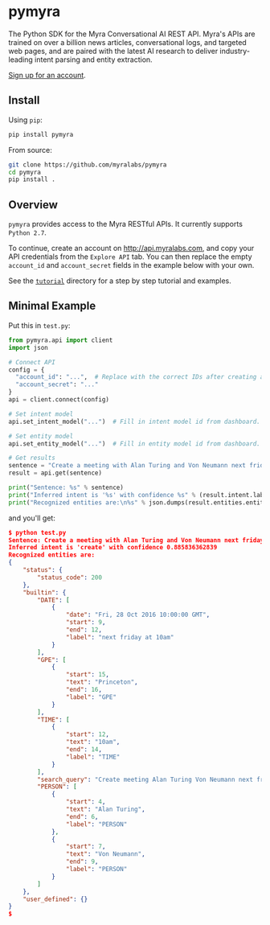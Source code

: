 # pymyra

The Python SDK for the Myra Conversational AI REST API. Myra's APIs are trained on over a billion news articles, conversational logs, and targeted web pages, and are paired with the latest AI research to deliver industry-leading intent parsing and entity extraction.

[Sign up for an account](http://api.myralabs.com/register).

## Install

Using `pip`:
```bash
pip install pymyra
```

From source:
```bash
git clone https://github.com/myralabs/pymyra
cd pymyra
pip install .
```

## Overview

`pymyra` provides access to the Myra RESTful APIs. It currently supports `Python 2.7`.

To continue, create an account on http://api.myralabs.com, and copy your API credentials from the `Explore API` tab. You can then replace the empty `account_id` and `account_secret` fields in the example below with your own.

See the [`tutorial`](https://github.com/myralabs/pymyra/tree/master/tutorial) directory for a step by step tutorial and examples.

## Minimal Example

Put this in `test.py`:

```python
from pymyra.api import client
import json

# Connect API
config = {
  "account_id": "...",  # Replace with the correct IDs after creating an account.
  "account_secret": "..."
}
api = client.connect(config)

# Set intent model
api.set_intent_model("...")  # Fill in intent model id from dashboard.

# Set entity model
api.set_entity_model("...")  # Fill in entity model id from dashboard.

# Get results
sentence = "Create a meeting with Alan Turing and Von Neumann next friday at 10am in Princeton"
result = api.get(sentence)

print("Sentence: %s" % sentence)
print("Inferred intent is '%s' with confidence %s" % (result.intent.label, result.intent.score))
print("Recognized entities are:\n%s" % json.dumps(result.entities.entity_dict, indent=4))
```

and you'll get:

```json
$ python test.py 
Sentence: Create a meeting with Alan Turing and Von Neumann next friday at 10am in Princeton
Inferred intent is 'create' with confidence 0.885836362839
Recognized entities are:
{
    "status": {
        "status_code": 200
    }, 
    "builtin": {
        "DATE": [
            {
                "date": "Fri, 28 Oct 2016 10:00:00 GMT", 
                "start": 9, 
                "end": 12, 
                "label": "next friday at 10am"
            }
        ], 
        "GPE": [
            {
                "start": 15, 
                "text": "Princeton", 
                "end": 16, 
                "label": "GPE"
            }
        ], 
        "TIME": [
            {
                "start": 12, 
                "text": "10am", 
                "end": 14, 
                "label": "TIME"
            }
        ], 
        "search_query": "Create meeting Alan Turing Von Neumann next friday 10 am Princeton", 
        "PERSON": [
            {
                "start": 4, 
                "text": "Alan Turing", 
                "end": 6, 
                "label": "PERSON"
            }, 
            {
                "start": 7, 
                "text": "Von Neumann", 
                "end": 9, 
                "label": "PERSON"
            }
        ]
    }, 
    "user_defined": {}
}
$
```
